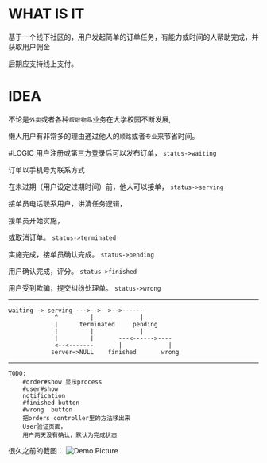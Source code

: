 # WHAT IS IT
基于一个线下社区的，用户发起简单的订单任务，有能力或时间的人帮助完成，并获取用户佣金

后期应支持线上支付。


# IDEA
不论是`外卖`或者各种`帮取物品`业务在大学校园不断发展,

懒人用户有非常多的理由通过他人的`顺路`或者`专业`来节省时间。



#LOGIC
用户注册或第三方登录后可以发布订单，            `status->waiting`

订单以手机号为联系方式

在未过期（用户设定过期时间）前，他人可以接单，   `status->serving`

接单员电话联系用户，讲清任务逻辑，

接单员开始实施，

或取消订单。                                  `status->terminated`

实施完成，接单员确认完成。                     `status->pending`

用户确认完成，评分。                          `status->finished`

用户受到欺骗，提交纠纷处理单。                 `status->wrong`



----

    waiting -> serving --->-->-->-->------  
                 ^         |             |  
                 |      terminated     pending  
                 |         |             |  
                 |         |       ---<------>----  
                 <--<-------       |             |  
                server=>NULL    finished       wrong  




---

    TODO:
        #order#show 显示process
        #user#show
        notification
        #finished button
        #wrong  button
        把orders controller里的方法移出来
        User验证页面，
        用户两天没有确认，默认为完成状态

很久之前的截图：
![Demo Picture](http://although2013.com/uploads/pictures/detail_2015-03-30_19_08_26____.png)

